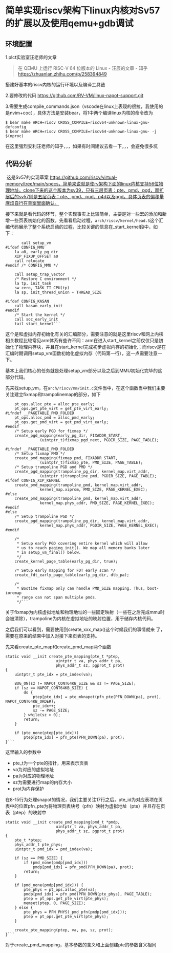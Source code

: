 # 简单实现riscv架构下linux内核对Sv57的扩展以及使用qemu+gdb调试

## 环境配置

1.plct实验室汪老师的文章

> 在 QEMU 上运行 RISC-V 64 位版本的 Linux - 汪辰的文章 - 知乎 https://zhuanlan.zhihu.com/p/258394849

搭建好基本的riscv内核的运行环境以及编译工具链

2.要修改的代码  https://github.com/RV-VM/linux-napot-support.git

3.需要生成compile_commands.json（vscode在linux上表现的很拉，我使用的是nvim+coc），具体方法是安装bear，将1中两个编译linux内核的命令改为

```text
$ bear make ARCH=riscv CROSS_COMPILE=riscv64-unknown-linux-gnu- defconfig
$ bear make ARCH=riscv CROSS_COMPILE=riscv64-unknown-linux-gnu- -j $(nproc)
```

在这里强烈安利汪老师的知乎，，，如果有时间建议去看一下，，，会避免很多坑

## 代码分析

​		这是Sv57的实现草案 https://github.com/riscv/virtual-memory/tree/main/specs，简单来说就是使rv架构下面的linux内核支持56位物理地址。clone下来的这个版本为sv39，只有三层页表：pte、pmd、pgd，而扩展后的sv57则是五层页表：pte、pmd、pud、p4d以及pgd。具体页表的偏移量麻烦自行在草案里面确认。

​		接下来就是看代码的环节，整个实现事实上比较简单，主要是对一些宏的添加和新增一些页表初始化的函数。先看看启动过程，`arch/riscv/kernel/head.S`这个汇编代码展示了整个系统启动的过程，比较关键的信息在_start_kernel段中，如下：

```call setup_vm
       call setup_vm
#ifdef CONFIG_MMU
	la a0, early_pg_dir
	XIP_FIXUP_OFFSET a0
	call relocate
#endif /* CONFIG_MMU */

	call setup_trap_vector
	/* Restore C environment */
	la tp, init_task
	sw zero, TASK_TI_CPU(tp)
	la sp, init_thread_union + THREAD_SIZE

#ifdef CONFIG_KASAN
	call kasan_early_init
#endif
	/* Start the kernel */
	call soc_early_init
	tail start_kernel```
```

​		这个是和虚拟内存初始化有关的汇编部分，需要注意的就是这里riscv和网上内核相关教程比较常见arm体系有些许不同：arm在进入start_kernel之前仅仅只是初始化了物理内存块，并且在start_kernel完成初步虚拟内存的初始化；而riscv是在汇编时期调用setup_vm函数初始化虚拟内存（代码第一行），这一点需要注意一下。

​		基本上我们核心的任务就是处理setup_vm部分以及之后到MMU初始化完毕的这部分代码。

​		先来找setup_vm，在`arch/riscv/mm/init.c`文件当中，在这个函数当中我们主要关注建立fixmap和trampolinemap的部分，如下

```pt_ops.alloc_pte = alloc_pte_early;
	pt_ops.alloc_pte = alloc_pte_early;
	pt_ops.get_pte_virt = get_pte_virt_early;
#ifndef __PAGETABLE_PMD_FOLDED
	pt_ops.alloc_pmd = alloc_pmd_early;
	pt_ops.get_pmd_virt = get_pmd_virt_early;
#endif
	/* Setup early PGD for fixmap */
	create_pgd_mapping(early_pg_dir, FIXADDR_START,
			   (uintptr_t)fixmap_pgd_next, PGDIR_SIZE, PAGE_TABLE);

#ifndef __PAGETABLE_PMD_FOLDED
	/* Setup fixmap PMD */
	create_pmd_mapping(fixmap_pmd, FIXADDR_START,
			   (uintptr_t)fixmap_pte, PMD_SIZE, PAGE_TABLE);
	/* Setup trampoline PGD and PMD */
	create_pgd_mapping(trampoline_pg_dir, kernel_map.virt_addr,
			   (uintptr_t)trampoline_pmd, PGDIR_SIZE, PAGE_TABLE);
#ifdef CONFIG_XIP_KERNEL
	create_pmd_mapping(trampoline_pmd, kernel_map.virt_addr,
			   kernel_map.xiprom, PMD_SIZE, PAGE_KERNEL_EXEC);
#else
	create_pmd_mapping(trampoline_pmd, kernel_map.virt_addr,
			   kernel_map.phys_addr, PMD_SIZE, PAGE_KERNEL_EXEC);
#endif
#else
	/* Setup trampoline PGD */
	create_pgd_mapping(trampoline_pg_dir, kernel_map.virt_addr,
			   kernel_map.phys_addr, PGDIR_SIZE, PAGE_KERNEL_EXEC);
#endif

	/*
	 * Setup early PGD covering entire kernel which will allow
	 * us to reach paging_init(). We map all memory banks later
	 * in setup_vm_final() below.
	 */
	create_kernel_page_table(early_pg_dir, true);

	/* Setup early mapping for FDT early scan */
	create_fdt_early_page_table(early_pg_dir, dtb_pa);

	/*
	 * Bootime fixmap only can handle PMD_SIZE mapping. Thus, boot-ioremap
	 * range can not span multiple pmds.
	 */```
```

关于fixmap为内核虚拟地址和物理地址的一些固定映射（一些在之后完成mmu时会被清除），trampoline为内核在虚拟地址的映射位置，用于储存内核代码。

之后我们可以看到，需要使用到create_xxx_map()这个时候我们的事情就来 了，需要在原来的结果中加入对接下来页表的支持。

先来看create_pte_map和create_pmd_map两个函数

```static void __init create_pte_mapping
static void __init create_pte_mapping(pte_t *ptep,				      
				      uintptr_t va, phys_addr_t pa,
				      phys_addr_t sz, pgprot_t prot)
{
	uintptr_t pte_idx = pte_index(va);

	BUG_ON(sz != NAPOT_CONT64KB_SIZE && sz != PAGE_SIZE);
	if (sz == NAPOT_CONT64KB_SIZE) {
		do {
			ptep[pte_idx] = pte_mknapot(pfn_pte(PFN_DOWN(pa), prot), NAPOT_CONT64KB_ORDER);
			pte_idx++;
			sz -= PAGE_SIZE;
		} while(sz > 0);
		return;
	}

	if (pte_none(ptep[pte_idx]))
		ptep[pte_idx] = pfn_pte(PFN_DOWN(pa), prot);
}```
```

这里输入的参数中

- pte_t为一个pte的指针，用来表示页表
-  va为对应的虚拟地址
- pa为对应的物理地址
- sz为需要进行map的内存大小
- prot为内存保护

在8-15行为处理snapot的情况，我们主要关注17行之后，pte_id为对应表项在页表中的位置pfn_pte为将物理页表块号（pfn）映射为虚拟地址（pte）并且存在页表（ptep）的映射中

```create_pmd_map
static void __init create_pmd_mapping(pmd_t *pmdp,
				      uintptr_t va, phys_addr_t pa,
				      phys_addr_t sz, pgprot_t prot)
{
	pte_t *ptep;
	phys_addr_t pte_phys;
	uintptr_t pmd_idx = pmd_index(va);

	if (sz == PMD_SIZE) {
		if (pmd_none(pmdp[pmd_idx]))
			pmdp[pmd_idx] = pfn_pmd(PFN_DOWN(pa), prot);
		return;
	}

	if (pmd_none(pmdp[pmd_idx])) {
		pte_phys = pt_ops.alloc_pte(va);
		pmdp[pmd_idx] = pfn_pmd(PFN_DOWN(pte_phys), PAGE_TABLE);
		ptep = pt_ops.get_pte_virt(pte_phys);
		memset(ptep, 0, PAGE_SIZE);
	} else {
		pte_phys = PFN_PHYS(_pmd_pfn(pmdp[pmd_idx]));
		ptep = pt_ops.get_pte_virt(pte_phys);
	}

	create_pte_mapping(ptep, va, pa, sz, prot);
}```
```

对于create_pmd_mapping，基本参数的含义和上面创建pte的参数含义相同
